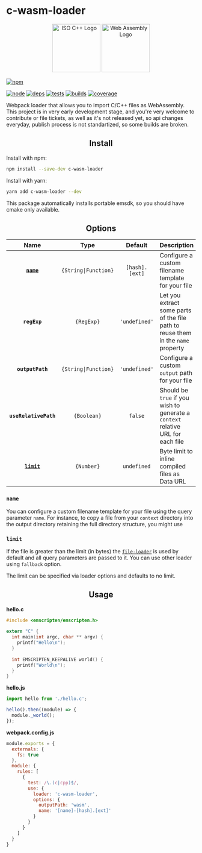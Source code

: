 # c-wasm-loader

<div align="center">
<a title="By Jeremy Kratz (https://github.com/isocpp/logos) [Copyrighted free use], via Wikimedia Commons" href="https://commons.wikimedia.org/wiki/File%3AISO_C%2B%2B_Logo.svg"><img height="128" alt="ISO C++ Logo" src="https://upload.wikimedia.org/wikipedia/commons/thumb/1/18/ISO_C%2B%2B_Logo.svg/256px-ISO_C%2B%2B_Logo.svg.png"/></a>
<a title="By Carlos Baraza [CC0], via Wikimedia Commons" href="https://commons.wikimedia.org/wiki/File%3AWeb_Assembly_Logo.svg"><img height="128" alt="Web Assembly Logo" src="https://upload.wikimedia.org/wikipedia/commons/thumb/c/c6/Web_Assembly_Logo.svg/512px-Web_Assembly_Logo.svg.png"/></a>
</div>

[![npm][npm]][npm-url]

[![node][node]][node-url]
[![deps][deps]][deps-url]
[![tests][tests]][tests-url]
[![builds][builds]][builds-url]
[![coverage][cover]][cover-url]

Webpack loader that allows you to import C/C++ files as WebAssembly. 
This project is in very early development stage, and you're very welcome to contribute or file tickets, as well as it's not released yet, so api changes everyday, publish process is not standartized, so some builds are broken.

<h2 align="center">Install</h2>

Install with npm:

```bash
npm install --save-dev c-wasm-loader
```

Install with yarn:

```bash
yarn add c-wasm-loader --dev
```

This package automatically installs portable emsdk, so you should have cmake only available.

<h2 align="center">Options</h2>

|Name|Type|Default|Description|
|:--:|:--:|:-----:|:----------|
|**[`name`](#name)**|`{String\|Function}`|`[hash].[ext]`|Configure a custom filename template for your file|
|**`regExp`**|`{RegExp}`|`'undefined'`|Let you extract some parts of the file path to reuse them in the `name` property|
|**`outputPath`**|`{String\|Function}`|`'undefined'`|Configure a custom `output` path for your file|
|**`useRelativePath`**|`{Boolean}`|`false`|Should be `true` if you wish to generate a `context` relative URL for each file|
|**[`limit`](#limit)**|`{Number}`|`undefined`|Byte limit to inline compiled files as Data URL|

### `name`

You can configure a custom filename template for your file using the query parameter `name`. For instance, to copy a file from your `context` directory into the output directory retaining the full directory structure, you might use

### `limit`

If the file is greater than the limit (in bytes) the [`file-loader`](https://github.com/webpack-contrib/file-loader) is used by default and all query parameters are passed to it.
You can use other loader using `fallback` option.

The limit can be specified via loader options and defaults to no limit.

<h2 align="center">Usage</h2>

**hello.c**
```c
#include <emscripten/emscripten.h>
 
extern "C" {
  int main(int argc, char ** argv) {
    printf("Hello\n");
  }
   
  int EMSCRIPTEN_KEEPALIVE world() {
    printf("World\n");
  }
}
```

**hello.js**
```js
import hello from './hello.c';

hello().then((module) => {
  module._world();
});
```

**webpack.config.js**
```js
module.exports = {
  externals: {
    fs: true
  },
  module: {
    rules: [
      {
        test: /\.(c|cpp)$/,
        use: {
          loader: 'c-wasm-loader',
          options: {
            outputPath: 'wasm',
            name: '[name]-[hash].[ext]'
          }
        }
      }
    ]
  }
}
```

[npm]: https://img.shields.io/npm/v/c-wasm-loader.svg
[npm-url]: https://www.npmjs.com/package/c-wasm-loader

[node]: https://img.shields.io/node/v/c-wasm-loader.svg
[node-url]: https://nodejs.org

[deps]: https://img.shields.io/david/yhaiovyi/c-wasm-loader.svg
[deps-url]: https://david-dm.org/yhaiovyi/c-wasm-loader

[tests]: https://img.shields.io/travis/yhaiovyi/c-wasm-loader/master.svg
[tests-url]: https://travis-ci.org/yhaiovyi/c-wasm-loader

[builds-url]: https://ci.appveyor.com/project/sokra/webpack/yhaiovyi/c-wasm-loader
[builds]: https://ci.appveyor.com/api/projects/status/github/yhaiovyi/c-wasm-loader?svg=true

[cover]: https://coveralls.io/repos/github/yhaiovyi/c-wasm-loader/badge.svg?branch=master
[cover-url]: https://coveralls.io/github/yhaiovyi/c-wasm-loader?branch=master
